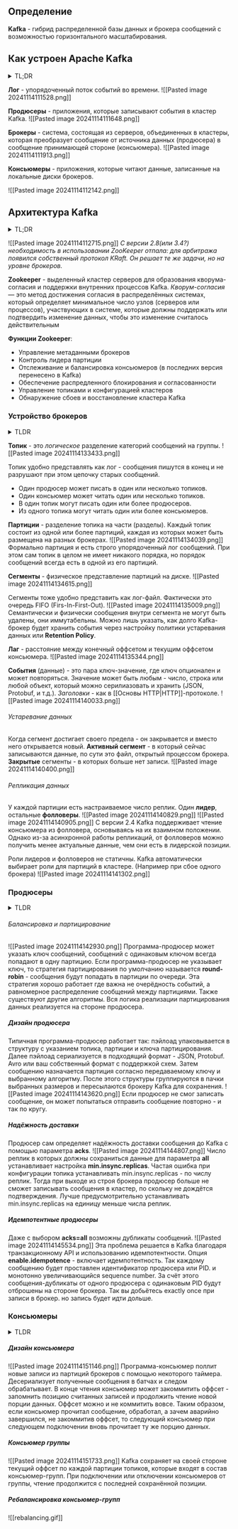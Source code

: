 ## Определение
**Kafka** - гибрид распределенной базы данных и брокера сообщений с возможностью горизонтального масштабирования.
## Как устроен Apache Kafka

<details> <summary>TL;DR</summary> Основы кластера Kafka - это продюсеры, брокеры и консьюмеры. Продюсер пишет сообщение в лог брокера, а консьюмер его читает. </details>

**Лог** - упорядоченный поток событий во времени.
![[Pasted image 20241114111528.png]]

**Продюсеры** - приложения, которые записывают события в кластер Kafka.
![[Pasted image 20241114111648.png]]

**Брокеры** - система, состоящая из серверов, объединенных в кластеры, которая преобразует сообщение от источника данных (продюсера) в сообщение принимающей стороне (консьюмера).
![[Pasted image 20241114111913.png]]

**Консьюмеры** - приложения, которые читают данные,  записанные на локальные диски брокеров.

![[Pasted image 20241114112142.png]]
## Архитектура Kafka
<details> <summary>TL;DR</summary> Кластер Kafka позволяет изолировать консьюмера и продюсера друг от друга. </details>

![[Pasted image 20241114112715.png]]
*С версии 2.8(или 3.4?) необходимость в использовании ZooKeeper отпала: для арбитража появился собственный протокол KRaft. Он решает те же задачи, но на уровне брокеров.*

**Zookeeper** - выделенный кластер серверов для образования  кворума-согласия и поддержки внутренних процессов Kafka.
_Кворум-согласия_ — это метод достижения согласия в распределённых системах, который определяет минимальное число узлов (серверов или процессов), участвующих в системе, которые должны поддержать или подтвердить изменение данных, чтобы это изменение считалось действительным

**Функции Zookeeper**:
- Управление метаданными брокеров
- Контроль лидера партиции
- Отслеживание и балансировка консьюмеров (в последних версия перенесено в Kafka)
- Обеспечение распредленного блокирования и согласованности
- Управление топиками и конфигурацией кластеров
- Обнаружение сбоев и восстановление кластера Kafka
### Устройство брокеров

<details>
<summary>TLDR</summary>
Топики в Kafka разделены на <strong>партиции</strong>. Увеличение партиций увеличивает параллелизм чтения и записи. Партиция находится на одном или нескольких брокерах, что позволяет кластеру масштабироваться.
Партиции хранятся на локальных дисках брокеров и представлены набором лог-файлов - <strong>сегментов</strong>. Запись в них идёт в конец, а уже сохранённые события неизменны.
Каждое сообщение в таком логе определяется порядковым номером - <strong>оффсетом</strong>. Этот номер монотонно увеличивается при записи для каждой партиции.
Лог-файлы на диске устаревают по времени или размеру. Настроить это можно глобально или индивидуально в каждом топике.
Для отказоустойчивости, партиции могут реплицироваться. Число реплик или <strong>фактор репликации</strong> настраивается как глобально по умолчанию, так и отдельно в каждом топике.
Реплики партиций могут быть <strong>лидерами</strong> или <strong>фолловерами</strong>. Традиционно консьюмеры и продьюсеры работают с лидерами, а фолловеры только догоняют лидера.
</details>

**Топик** - это *логическое* разделение категорий сообщений на группы.
![[Pasted image 20241114133433.png]]

Топик удобно представлять как лог - сообщения пишутся в конец и не разрушают при этом цепочку старых сообщений.
- Один продюсер может писать в один или несколько топиков.
- Один консьюмер может читать один или несколько топиков.
- В один топик могут писать один или более продюсеров.
- Из одного топика могут читать один или более консьюмеров.

**Партиции** - разделение топика на части (разделы). Каждый топик состоит из одной или более партиций, каждая из которых может быть размещена на разных брокерах.
![[Pasted image 20241114134039.png]]
Формально партиция и есть строго упорядоченный лог сообщений. При этом сам топик в целом не имеет никакого порядка, но порядок сообщений всегда есть в одной из его партиций.

**Сегменты** - физическое представление партиций на диске.
![[Pasted image 20241114134615.png]]

Сегменты тоже удобно представить как лог-файл. Фактически это очередь FIFO (Firs-In-First-Out).
![[Pasted image 20241114135009.png]]
Семантически и физически сообщения внутри сегмента не могут быть удалены, они иммутабельны. Можно лишь указать, как долго Kafka-брокер будет хранить события через настройку политики устаревания данных или **Retention Policy**.

**Лаг** - расстояние между конечный оффсетом и текущим оффсетом консьюмера.
![[Pasted image 20241114135344.png]]

**События** (данные) - это пара ключ-значение, где ключ опционален и может повторяться. Значение может быть любым - число, строка или любой объект, который можно серилиазовать и хранить (JSON, Protobuf, и т.д.). *Заголовки* - как в [[Основы HTTP|HTTP]]-протоколе.
![[Pasted image 20241114140033.png]]
###### Устаревание данных
Когда сегмент достигает своего предела - он закрывается и вместо него открывается новый. **Активный сегмент** - в который сейчас записываются данные, по сути это файл, открытый процессом брокера. **Закрытые** сегменты - в которых больше нет записи.
![[Pasted image 20241114140400.png]]

###### Репликация данных
У каждой партиции есть настраиваемое число реплик. Один **лидер**, остальные **фолловеры**. 
![[Pasted image 20241114140829.png]]
![[Pasted image 20241114140905.png]]
С версии 2.4 Kafka поддерживает чтение консьюмера из фолловера, основываясь на их взаимном положении. Однако из-за асинхронной работы репликаций, от фолловеров можно получить менее актуальные данные, чем они есть в лидерской позиции.

Роли лидеров и фолловеров не статичны. Kafka автоматически выбирает роли для партиций в кластере. (Например при сбое одного брокера)
![[Pasted image 20241114141302.png]]

### Продюсеры
<details>
<summary>TLDR</summary>
Продюсеры самостоятельно партицируют данные в топиках и сами определяют алгоритм партицирования (round-robin,  hash-based). Важно помнить, что очередность сообщений гарантируется только для одной партиции.
Продюсер сам выбирает размер батча и число ретраев при отправке сообщений. Протокол Kafka предоставляет гарантии доставки всех трёх семантик: at-most once, at-least once и exactly once.
У exactly once есть цена. Для надёжной записи вам необходимо использовать подтверждение как от лидера, так и от реплик, включить идемпотентность и использовать транзакционный API. Всё это негативно влияет на время записи.
Не забывайте, что сломаться в пути может что угодно: например, просесть сеть или сломаться сам брокер. Переходящие процессы в кластере, как выбор лидера, редкость, но это случается, и клиенты должны уметь их грамотно обрабатывать.
Если вы хотите писать в Kafka надёжно, указывайте при создании топика min.insync.replicas меньше, чем общее количество реплик. В противном случае, лишившись брокера в случай аварии вы рискуете вовсе ничего не записать, т.к. не дождётесь подтверждения записи.
Если вы указываете acks=all то включайте и enable.idempotence. Накладных расходов на идемпотентность нет.
</details>

###### Балансировка и партицирование
![[Pasted image 20241114142930.png]]
Программа-продюсер может указать ключ сообщений, сообщений с одинаковым ключом всегда попадают в одну партицию. 
Если программа-продюсер не указывает ключ, то стратегия партицирования по умолчанию называется **round-robin** - сообщения будут попадать в партиции по очереди. Эта стратегия хорошо работает где важна не очерёдность событий, а равномерное распределение сообщений между партициями.
Также существуют другие алгоритмы. Вся логика реализации партицирования данных реализуется на стороне продюсера.
##### Дизайн продюсера
Типичная программа-продюсер работает так: пэйлоад упаковывается в структуру с указанием топика, партиции и ключа партицирования. Далее пэйлоад сериализуется в подходящий формат - JSON, Protobuf. Avro или ваш собственный формат с поддержкой схем. Затем сообщению назначается партиция согласно передаваемому ключу и выбранному алгоритму. После этого структуры группируются в пачки выбранных размеров и пересылаются брокеру Kafka для сохранения.
![[Pasted image 20241114143620.png]]
Если продюсер не смог записать сообщение, он может попытаться отправить сообщение повторно - и так по кругу.
##### Надёжность доставки
Продюсер сам определяет надёжность доставки сообщения до Kafka с помощью параметра **acks**.
![[Pasted image 20241114144807.png]]
Число реплик в которых должны сохраниться данные для параметра **all** устанавливает настройка **min.insync.replicas**. Частая ошибка при конфигурации топика устанавливать min.insync.replicas - по числу реплик. Тогда при выходе из строя брокера продюсер больше не сможет записывать сообщения в кластер, по скольку не дождётся подтверждения. Лучше предусмотрительно устанавливать min.insync.replicas на единицу меньше числа реплик.
##### Идемпотентные продюсеры
Даже с выбором **acks=all** возможны дубликаты сообщений.
![[Pasted image 20241114145534.png]]
Эта проблема решается в Kafka благодаря транзакционному API и использованию идемпотентности. Опция **enable.idempotence** - включает идемпотентность. Так каждому сообщению будет проставлен идентификатор продюсера или PID. и монотонно увеличивающийся sequence number. За счёт этого сообщения-дубликаты от одного продюсера с одинаковым PID будут отброшены на стороне брокера. Так вы добьётесь exactly once при записи в брокер. но запись будет идти дольше.
### Консьюмеры
<details>
<summary>TLDR</summary>
Партиции в консьюмер-группах распределяет автоматически Group Coordinator при помощи Group leader — первого участника в группе. Каждый консьюмер в группе может читать одну и более партиций разных топиков. Если консьюмеру не достанется партиции, то он будет бездействовать, что мешает масштабированию.
Основное преимущество консьюмер-группы перед обычным консьюмером состоит в хранении оффсета партиций на стороне брокера. Это позволяет консьюмерам прерывать работу, а после возобновлять её с того же места, где они окончили чтение.
Для проверки живости консьюмеры отправляют брокеру Heartbeat-сообщение. Если консьюмер не успел отправить его, то может покинуть группу сам, либо брокер, который не получил подтверждение, сам удалит консьюмера из группы, что запустит ребалансировку.
Любая смена композиции партиций в топиках и участников в группе запускает ребалансировку. Это болезненный процесс для консьюмеров. В этот момент все консьюмеры остановят чтение и не начнут его до полной синхронизации и стабилизации группы. Есть различные алгоритмы ребалансировки, которые позволяют смягчить процесс, но по умолчанию это Stop-The-World.
В новом консьюмере важно правильно выбрать политику оффсета. Иногда читать с начала не нужно и достаточно «перемотать» оффсет в конец, чтобы сразу получать только новые события.
Наконец, два и более консьюмера в группе не могут читать из одной и той же партиции. Чтобы не оказаться в ситуации, когда вам некуда масштабироваться при чтении, заранее установите достаточное число партиций.
</details>

##### Дизайн консьюмера
![[Pasted image 20241114151146.png]]
Программа-консьюмер поллит новые записи из партиций брокеров с помощью некоторого таймера. Десериализует полученные сообщения в батчах и следом обрабатывает. 
В конце чтения консьюмер может закоммитить оффсет - запомнить позицию считанных записей и продолжить чтение новой порции данных. 
Оффсет можно и не коммитить вовсе. Таким образом, если консьюмер прочитал сообщение, обработал, а зачем аварийно завершился, не закоммитив оффсет, то следующий консьюмер при следующем подключении вновь прочитает ту же порцию данных.
##### Консьюмер группы
![[Pasted image 20241114151733.png]]
Kafka сохраняет на своей стороне текущий оффсет по каждой партиции топиков, которые входят в состав консьюмер-групп. При подключении или отключении консьюмеров от группы, чтение продолжится с последней сохранённой позиции.
##### Ребалансировка консьюмер-групп
![[rebalancing.gif]]

